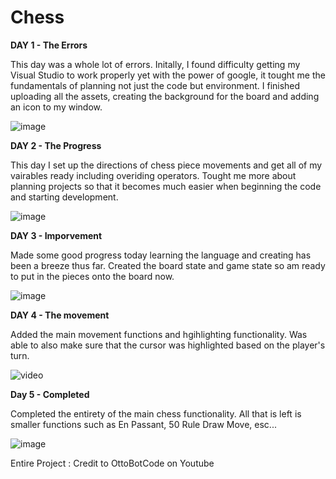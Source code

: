 # Chess

**DAY 1 - The Errors**

This day was a whole lot of errors. Initally, I found difficulty getting my Visual Studio to work properly yet with the power of google, it tought me the fundamentals of planning not just the code but environment. I finished uploading all the assets, creating the background for the board and adding an icon to my window.

![image](https://github.com/user-attachments/assets/fc818c99-cfae-43af-9138-3a65a8a7c780)

**DAY 2 - The Progress**

This day I set up the directions of chess piece movements and get all of my vairables ready including overiding operators. Tought me more about planning projects so that it becomes much easier when beginning the code and starting development.

![image](https://github.com/user-attachments/assets/0e77bd79-0813-4620-bf6a-411364832169)

**DAY 3 - Imporvement**

Made some good progress today learning the language and creating has been a breeze thus far. Created the board state and game state so am ready to put in the pieces onto the board now.

![image](https://github.com/user-attachments/assets/e3705c48-e974-4732-9097-42e0dadb234c)

**DAY 4 - The movement**

Added the main movement functions and hgihlighting functionality. Was able to also make sure that the cursor was highlighted based on the player's turn.

![video](https://github.com/user-attachments/assets/78440e72-b4e1-460b-9bad-86e5e3463583)

**Day 5 - Completed**

Completed the entirety of the main chess functionality. All that is left is smaller functions such as En Passant, 50 Rule Draw Move, esc...

![image](https://github.com/user-attachments/assets/ca0513d0-22fe-493f-8f43-1595baecb91a)

Entire Project : Credit to OttoBotCode on Youtube
